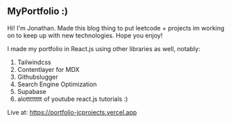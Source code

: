 ## MyPortfolio :)

Hi! I'm Jonathan. 
Made this blog thing to put leetcode + projects im working on to keep up with new technologies.
Hope you enjoy!

I made my portfolio in React.js using other libraries as well, notably:

1. Tailwindcss
2. Contentlayer for MDX
3. Githubslugger
4. Search Engine Optimization
5. Supabase
6. alotttttttt of youtube react.js tutorials :)

Live at: https://portfolio-jcprojects.vercel.app
